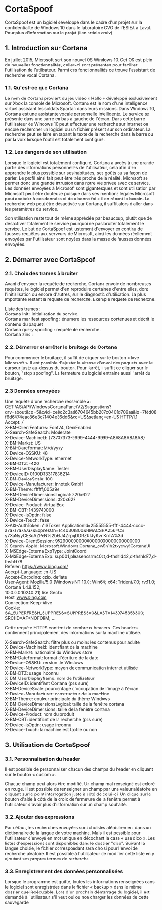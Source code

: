 # CortaSpoof

CortaSpoof est un logiciel développé dans le cadre d'un projet sur la confidentialité de Windows 10 dans le laboratoire CVO de l'ESIEA à Laval. Pour plus d'information sur le projet  (lien article arxiv)

 
## 1. Introduction sur Cortana 

En juillet 2015, Microsoft sort son nouvel OS Windows 10. Cet OS est plein de nouvelles fonctionnalités, celles-ci sont présentes pour faciliter l'utilisation de l’utilisateur. Parmi ces fonctionnalités ce trouve l'assistant de recherche vocal Cortana.

	 
### 1.1. Qu'est-ce que Cortana 

Le nom de Cortana provient du jeu vidéo « Hallo » développé exclusivement sur Xbox la console de Microsoft. Cortana est le nom d'une intelligence virtuel assistant les soldats Spartan dans leurs missions. 
Dans Windows 10, Cortana est une assistante vocale personnelle intelligente. Le service se présente dans une barre en bas à gauche de l'écran. Dans cette barre l'utilisateur de Windows 10 peut effectuer une recherche sur internet ou encore rechercher un logiciel ou un fichier présent sur son ordinateur. La recherche peut se faire en tapant le texte de la recherche dans la barre ou par la voix lorsque l'outil est totalement configuré. 

 
### 1.2. Les dangers de son utilisation 

Lorsque le logiciel est totalement configuré, Cortana a accès à une grande partie des informations personnelles de l'utilisateur, cela afin d'en apprendre le plus possible sur ses habitudes, ses goûts ou sa façon de parler. Le profil ainsi fait peut être très proche de la réalité. Microsoft se permet donc une grande intrusion dans notre vie privée avec ce service. Les données envoyées à Microsoft sont gigantesques et sont utilisation par Microsoft peut être douteuse puisque dans ses mentions légales Microsoft peut accéder à ces données si de « bonne foi » il en récent le besoin. 
La recherche web peut être désactivée sur Cortana, il suffit alors d'aller dans les paramètres du service. 


Son utilisation reste tout de même appréciée par beaucoup, plutôt que de désactiver totalement le service pourquoi ne pas bruiter totalement le service. Le but de CortaSpoof est justement d'envoyer en continu de fausses requêtes aux serveurs de Microsoft, ainsi les données réellement envoyées par l'utilisateur sont noyées dans la masse de fausses données envoyées. 

## 2. Démarrer avec CortaSpoof 

### 2.1. Choix des trames à bruiter 

Avant d'envoyer la requête de recherche, Cortana envoie de nombreuses requêtes, le logiciel permet d'en reproduire certaines d'entre elles, dont l'initialisation ou encore d'autres, sur le diagnostic d'utilisation. La plus importante restant la requête de recherche. 
Exemple requête de recherche.

 Liste des trames :  
 Cortana Init : initialisation du service.  
 Cortana manifest spoofing : énumère les ressources contenues et décrit le contenu du paquet  
 Cortana query spoofing : requête de recherche.  
 Cortana zinc :  

 
### 2.2. Démarrer et arrêter le bruitage de Cortana 

Pour commencer le bruitage, il suffit de cliquer sur le bouton « love Microsoft ». Il est possible d'ajuster la vitesse d'envoi des paquets avec le curseur juste au-dessus du bouton.
Pour l’arrêt, il suffit de cliquer sur le bouton, "stop spoofing". La fermeture du logiciel entraine aussi l'arrêt du bruitage. 

 
### 2.3 Données envoyées 

Une requête d'une recherche ressemble à :  
 GET /AS/API/WindowsCortanaPane/V2/Suggestions?qry=about&cp=5&cvid=ce8c2c3ad6704645bb207c0401d709aa&ig=7fdd08f6d6474ead86e3c71404e36dd6&cc=US&setlang=en-US HTTP/1.1  
 Accept:                        */*  
 X-BM-ClientFeatures:           FontV4, OemEnabled  
 X-Search-SafeSearch:           Moderate  
 X-Device-MachineId:            {73737373-9999-4444-9999-A8A8A8A8A8A8}  
 X-BM-Market:                   US  
 X-BM-DateFormat:               M/d/yyyy  
 X-Device-OSSKU:                48  
 X-Device-NetworkType:          ethernet  
 X-BM-DTZ:                      -420  
 X-BM-UserDisplayName:          Tester  
 X-DeviceID:                    0100D33317836214  
 X-BM-DeviceScale:              100  
 X-Device-Manufacturer:         innotek GmbH  
 X-BM-Theme:                    ffffff;005a9e  
 X-BM-DeviceDimensionsLogical:  320x622  
 X-BM-DeviceDimensions:         320x622  
 X-Device-Product:              VirtualBox  
 X-BM-CBT:                      1439740000  
 X-Device-isOptin:              false  
 X-Device-Touch:                false  
 X-AIS-AuthToken:               AISToken ApplicationId=25555555-ffff-4444-cccc-a7a7a7a7a7a7&ExpiresOn=1440301800&HMACSHA256=CS
                                y7XaNyyCE8oAZPeN%2b6IJ4ZrpqDDRZUIJyKvrIKnTA%3d  
 X-Device-ClientSession:        95290000000000000000000000000000  
 X-Search-AppId:                Microsoft.Windows.Cortana_cw5n1h2txyewy!CortanaUI  
 X-MSEdge-ExternalExpType:      JointCoord  
 X-MSEdge-ExternalExp:          sup001,pleasenosrm40ct,d-thshld42,d-thshld77,d-thshld78  
 Referer:                       https://www.bing.com/  
 Accept-Language:               en-US  
 Accept-Encoding:               gzip, deflate  
 User-Agent:                    Mozilla/5.0 (Windows NT 10.0; Win64; x64; Trident/7.0; rv:11.0; Cortana 1.4.8.152;  
                                10.0.0.0.10240.21) like Gecko  
 Host:                          www.bing.com  
 Connection:                    Keep-Alive  
 Cookie: SA_SUPERFRESH_SUPPRESS=SUPPRESS=0&LAST=1439745358300; SRCHD=AF=NOFORM; ...  

Cette requête HTTPS contient de nombreux headers. Ces headers contiennent principalement des informations sur la machine utilisée. 

 X-Search-SafeSearch:		  filtre plus ou moins les contenus pour adulte  
 X-Device-MachineId:            identifiant de la machine  
 X-BM-Market:                   nationalité du Windows store  
 X-BM-DateFormat:               format d'écriture de la date  
 X-Device-OSSKU:                version de Windows  
 X-Device-NetworkType:          moyen de communication internet utilisée  
 X-BM-DTZ:                      usage inconnu  
 X-BM-UserDisplayName:          nom de l'utilisateur  
 X-DeviceID:                    identifiant Cortana (pas sure)  
 X-BM-DeviceScale:              pourcentage d'occupation de l'image à l'écran  
 X-Device-Manufacturer:         constructeur de la machine  
 X-BM-Theme:                    couleur principale du thème Windows  
 X-BM-DeviceDimensionsLogical:  taille de la fenêtre cortana  
 X-BM-DeviceDimensions:         taille de la fenêtre cortana  
 X-Device-Product:              nom du produit  
 X-BM-CBT:                      identifiant de la recherche (pas sure)  
 X-Device-isOptin:              usage inconnu  
 X-Device-Touch:           la machine est tactile ou non  

 
## 3. Utilisation de CortaSpoof 

### 3.1. Personnalisation du header 

Il est possible de personnaliser chacun des champs du header en cliquant sur le bouton « custom ».



Chaque champ peut alors être modifié. 
Un champ mal renseigné est coloré en rouge.
Il est possible de renseigner un champ par une valeur aléatoire en cliquant sur le point interrogation juste à côté de celui-ci.
Un clique sur le bouton d'aide à côté de la croix de fermeture de la fenêtre permet à l'utilisateur d'avoir plus d'information sur un champ souhaité.
 

 
### 3.2. Ajouter des expressions 

Par défaut, les recherches envoyées sont choisies aléatoirement dans un dictionnaire de la langue de votre machine. Mais il est possible pour l'utilisateur d'envoyé en mot unique en décochant la case « use dico ». 
Les listes d'expressions sont disponibles dans le dossier "dico". Suivant la langue choisie, le fichier correspondant sera choisi pour l'envoi de recherche aléatoire. Il est possible à l'utilisateur de modifier cette liste en y ajoutant ses propres termes de recherche. 

 
### 3.3. Enregistrement des données personnalisées 

Lorsque le programme est quitté, toutes les informations renseignées dans le logiciel sont enregistrées dans le fichier « backup » dans le même dossier que l’exécutable. Lors d'un prochain démarrage du logiciel, il est demandé à l'utilisateur s'il veut oui ou non charger les données de cette sauvegarde.

